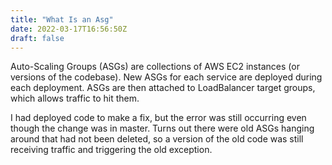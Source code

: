 ```yaml
---
title: "What Is an Asg"
date: 2022-03-17T16:56:50Z
draft: false
---
```

Auto-Scaling Groups (ASGs) are collections of AWS EC2 instances (or versions of the codebase). New ASGs for each service are deployed during each deployment. ASGs are then attached to LoadBalancer target groups, which allows traffic to hit them.

I had deployed code to make a fix, but the error was still occurring even though the change was in master. Turns out there were old ASGs hanging around that had not been deleted, so a version of the old code was still receiving traffic and triggering the old exception.
